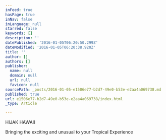 ```yaml
---
inFeed: true
hasPage: true
inNav: false
inLanguage: null
starred: false
keywords: []
description: ''
datePublished: '2016-01-05T06:20:50.299Z'
dateModified: '2016-01-05T06:20:38.920Z'
title: ''
author: []
authors: []
publisher:
  name: null
  domain: null
  url: null
  favicon: null
sourcePath: _posts/2016-01-05-e1506e77-b2d7-49e0-b53e-e2aa4a069738.md
published: true
url: e1506e77-b2d7-49e0-b53e-e2aa4a069738/index.html
_type: Article

---
```

HIJAK HAWAII

Bringing the exciting and unusual to your Tropical Experience